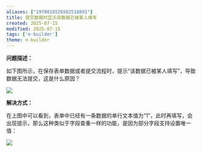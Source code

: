```yaml
---
aliases: ["1970018526502518891"]
title: 提交数据时显示该数据已被某人填写
created: 2025-07-15
modified: 2025-07-15
tags: ['e-builder']
theme: e-builder
---
```


**问题描述：**

如下图所示，在保存表单数据或者提交流程时，提示“该数据已被某人填写”，导致数据无法提交，这是什么原因？

![](a033b64e6dcaaacb4c090c2e7519dcf8.jpg)

**解决方式：**

在上图中可以看到，表单中已经有一条数据的单行文本值为“1”，此时再填写，会出现提示，那么这种类似于字段查重一样的功能，是因为部分字段支持设置唯一值：

![](741857d8de95921ad375f9bc743f4628.jpg)